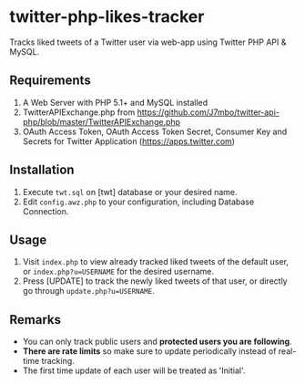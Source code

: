 # twitter-php-likes-tracker
Tracks liked tweets of a Twitter user via web-app using Twitter PHP API &amp; MySQL.
## Requirements
1. A Web Server with PHP 5.1+ and MySQL installed
2. TwitterAPIExchange.php from https://github.com/J7mbo/twitter-api-php/blob/master/TwitterAPIExchange.php
3. OAuth Access Token, OAuth Access Token Secret, Consumer Key and Secrets for Twitter Application (https://apps.twitter.com)
## Installation
1. Execute `twt.sql` on [twt] database or your desired name.
2. Edit `config.awz.php` to your configuration, including Database Connection.
## Usage
1. Visit `index.php` to view already tracked liked tweets of the default user, or `index.php?u=USERNAME` for the desired username.
2. Press [UPDATE] to track the newly liked tweets of that user, or directly go through `update.php?u=USERNAME`.
## Remarks
* You can only track public users and  **protected users you are following**.
* **There are rate limits** so make sure to update periodically instead of real-time tracking.
* The first time update of each user will be treated as 'Initial'.
